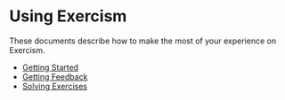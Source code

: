 # Using Exercism

These documents describe how to make the most of your experience on Exercism.

- [Getting Started](/docs/using/getting-started)
- [Getting Feedback](/docs/using/feedback)
- [Solving Exercises](/docs/using/solving-exercises)
